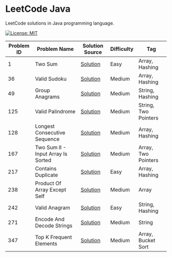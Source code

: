 # LeetCode Java

LeetCode solutions in Java programming language.

[![License: MIT](https://img.shields.io/badge/License-MIT-yellow.svg)](https://github.com/anirudhology/leetcode-java/blob/main/LICENSE)

| Problem ID | Problem Name                       | Solution Source                                                                           | Difficulty | Tag                  |
|------------|------------------------------------|-------------------------------------------------------------------------------------------|------------|----------------------|
| 1          | Two Sum                            | [Solution](src/main/java/com/anirudhology/leetcode/array/TwoSum.java)                     | Easy       | Array, Hashing       |
| 36         | Valid Sudoku                       | [Solution](src/main/java/com/anirudhology/leetcode/array/ValidSudoku.java)                | Medium     | Array, Hashing       |
| 49         | Group Anagrams                     | [Solution](src/main/java/com/anirudhology/leetcode/string/GroupAnagrams.java)             | Medium     | String, Hashing      |
| 125        | Valid Palindrome                   | [Solution](src/main/java/com/anirudhology/leetcode/string/ValidPalindrome.java)           | Medium     | String, Two Pointers |
| 128        | Longest Consecutive Sequence       | [Solution](src/main/java/com/anirudhology/leetcode/array/LongestConsecutiveSequence.java) | Medium     | Array, Hashing       |
| 167        | Two Sum II - Input Array Is Sorted | [Solution](src/main/java/com/anirudhology/leetcode/array/TwoSumIIInputArrayIsSorted.java) | Medium     | Array, Two Pointers  |
| 217        | Contains Duplicate                 | [Solution](src/main/java/com/anirudhology/leetcode/array/ContainsDuplicate.java)          | Easy       | Array, Hashing       |
| 238        | Product Of Array Except Self       | [Solution](src/main/java/com/anirudhology/leetcode/array/ProductOfArrayExceptSelf.java)   | Medium     | Array                |
| 242        | Valid Anagram                      | [Solution](src/main/java/com/anirudhology/leetcode/string/ValidAnagram.java)              | Easy       | String, Hashing      |
| 271        | Encode And Decode Strings          | [Solution](src/main/java/com/anirudhology/leetcode/string/EncodeAndDecodeStrings.java)    | Medium     | String               |
| 347        | Top K Frequent Elements            | [Solution](src/main/java/com/anirudhology/leetcode/array/TopKFrequentElements.java)       | Medium     | Array, Bucket Sort   |